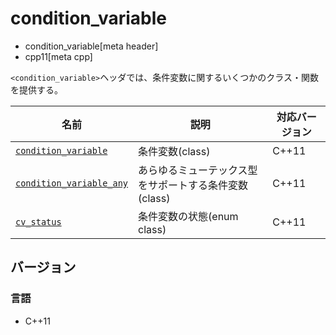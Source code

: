 # condition_variable
* condition_variable[meta header]
* cpp11[meta cpp]

`<condition_variable>`ヘッダでは、条件変数に関するいくつかのクラス・関数を提供する。


| 名前 | 説明 | 対応バージョン |
|--------------------------------------------------------------------|------------------------|-------|
| [`condition_variable`](condition_variable/condition_variable.md) | 条件変数(class) | C++11 |
| [`condition_variable_any`](condition_variable/condition_variable_any.md) | あらゆるミューテックス型をサポートする条件変数(class) | C++11 |
| [`cv_status`](condition_variable/cv_status.md) | 条件変数の状態(enum class) | C++11 |


## バージョン
### 言語
- C++11
